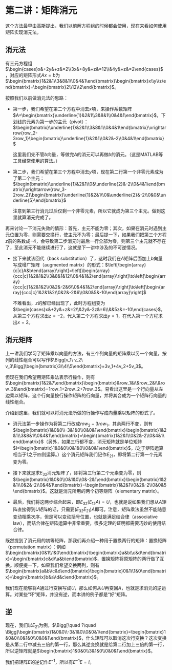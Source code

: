 # 第二讲：矩阵消元

这个方法最早由高斯提出，我们以前解方程组的时候都会使用，现在来看如何使用矩阵实现消元法。

## 消元法

有三元方程组$\begin{cases}x&+2y&+z&=2\\3x&+8y&+z&=12\\&4y&+z&=2\end{cases}$，对应的矩阵形式$Ax=b$为$\begin{bmatrix}1&2&1\\3&8&1\\0&4&1\end{bmatrix}\begin{bmatrix}x\\y\\z\end{bmatrix}=\begin{bmatrix}2\\12\\2\end{bmatrix}$。

按照我们以前做消元法的思路：

* 第一步，我们希望在第二个方程中消去$x$项，来操作系数矩阵$A=\begin{bmatrix}\underline{1}&2&1\\3&8&1\\0&4&1\end{bmatrix}$，下划线的元素为第一步的主元（pivot）：$\begin{bmatrix}\underline{1}&2&1\\3&8&1\\0&4&1\end{bmatrix}\xrightarrow{row_2-3row_1}\begin{bmatrix}\underline{1}&2&1\\0&2&-2\\0&4&1\end{bmatrix}$

    这里我们先不管$b$向量，等做完$A$的消元可以再做$b$的消元。（这是MATLAB等工具经常使用的算法。）
* 第二步，我们希望在第三个方程中消去$y$项，现在第二行第一个非零元素成为了第二个主元：$\begin{bmatrix}\underline{1}&2&1\\0&\underline{2}&-2\\0&4&1\end{bmatrix}\xrightarrow{row_3-2row_2}\begin{bmatrix}\underline{1}&2&1\\0&\underline{2}&-2\\0&0&\underline{5}\end{bmatrix}$
    
    注意到第三行消元过后仅剩一个非零元素，所以它就成为第三个主元。做到这里就算消元完成了。

再来讨论一下消元失效的情形：首先，主元不能为零；其次，如果在消元时遇到主元位置为零，则需要交换行，使主元不为零；最后提一下，如果我们把第三个方程$z$前的系数成$-4$，会导致第二步消元时最后一行全部为零，则第三个主元就不存在了，至此消元不能继续进行了，这就是下一讲中涉及的不可逆情况。

* 接下来就该回代（back substitution）了，这时我们在$A$矩阵后面加上$b$向量写成增广矩阵（augmented matrix）的形式：$\left[\begin{array}{c|c}A&b\end{array}\right]=\left[\begin{array}{ccc|c}1&2&1&2\\3&8&1&12\\0&4&1&2\end{array}\right]\to\left[\begin{array}{ccc|c}1&2&1&2\\0&2&-2&6\\0&4&1&2\end{array}\right]\to\left[\begin{array}{ccc|c}1&2&1&2\\0&2&-2&6\\0&0&5&-10\end{array}\right]$

    不难看出，$z$的解已经出现了，此时方程组变为$\begin{cases}x&+2y&+z&=2\\&2y&-2z&=6\\&&5z&=-10\end{cases}$，从第三个方程求出$z=-2$，代入第二个方程求出$y=1$，在代入第一个方程求出$x=2$。

## 消元矩阵

上一讲我们学习了矩阵乘以向量的方法，有三个列向量的矩阵乘以另一个向量，按列的线性组合可以写作$\Bigg[v_1\ v_2\ v_3\Bigg]\begin{bmatrix}3\\4\\5\end{bmatrix}=3v_1+4v_2+5v_3$。

但现在我们希望用矩阵乘法表示行操作，则有$\begin{bmatrix}1&2&7\end{bmatrix}\begin{bmatrix}&row_1&\\&row_2&\\&row_3&\end{bmatrix}=1row_1+2row_2+7row_3$。易看出这里是一个行向量从左边乘以矩阵，这个行向量按行操作矩阵的行向量，并将其合成为一个矩阵行向量的线性组合。

介绍到这里，我们就可以将消元法所做的行操作写成向量乘以矩阵的形式了。

* 消元法第一步操作为将第二行改成$row_2-3row_1$，其余两行不变，则有$\begin{bmatrix}1&0&0\\-3&1&0\\0&0&1\end{bmatrix}\begin{bmatrix}1&2&1\\3&8&1\\0&4&1\end{bmatrix}=\begin{bmatrix}1&2&1\\0&2&-2\\0&4&1\end{bmatrix}$（另外，如果三行都不变，消元矩阵就是单位矩阵$I=\begin{bmatrix}1&0&0\\0&1&0\\0&0&1\end{bmatrix}$，$I$之于矩阵运算相当于$1$之于四则运算。）这个消元矩阵我们记作$E_{21}$，即将第二行第一个元素变为零。

* 接下来就是求$E_{32}$消元矩阵了，即将第三行第二个元素变为零，则$\begin{bmatrix}1&0&0\\0&1&0\\0&-2&1\end{bmatrix}\begin{bmatrix}1&2&1\\0&2&-2\\0&4&1\end{bmatrix}=\begin{bmatrix}1&2&1\\0&2&-2\\0&0&5\end{bmatrix}$。这就是消元所用的两个初等矩阵（elementary matrix）。

* 最后，我们将这两步综合起来，即$E_{32}(E_{12}A)=U$，也就是说如果我们想从$A$矩阵直接得到$U$矩阵的话，只需要$(E_{32}E_{21})A$即可。注意，矩阵乘法虽然不能随意变动相乘次序，但是可以变动括号位置，也就是满足结合律（associative law），而结合律在矩阵运算中非常重要，很多定理的证明都需要巧妙的使用结合律。

既然提到了消元用的初等矩阵，那我们再介绍一种用于置换两行的矩阵：置换矩阵（permutation matrix）：例如$\begin{bmatrix}0&1\\1&0\end{bmatrix}\begin{bmatrix}a&b\\c&d\end{bmatrix}=\begin{bmatrix}c&d\\a&b\end{bmatrix}$，置换矩阵将原矩阵的两行做了互换。顺便提一下，如果我们希望交换两列，则有$\begin{bmatrix}a&b\\c&d\end{bmatrix}\begin{bmatrix}0&1\\1&0\end{bmatrix}=\begin{bmatrix}b&a\\d&c\end{bmatrix}$。

我们现在能够将$A$通过行变换写成$U$，那么如何从$U$再变回$A$，也就是求消元的逆运算。对某些“坏”矩阵，并没有逆，而本讲的例子都是“好”矩阵。

## 逆

现在，我们以$E_{21}$为例，$\Bigg[\quad ?\quad \Bigg]\begin{bmatrix}1&0&0\\-3&1&0\\0&0&1\end{bmatrix}=\begin{bmatrix}1&0&0\\0&1&0\\0&0&1\end{bmatrix}$，什么矩阵可以取消这次行变换？这次变换是从第二行中减去三倍的第一行，那么其逆变换就是给第二行加上三倍的第一行，所以逆矩阵就是$\begin{bmatrix}1&0&0\\3&1&0\\0&0&1\end{bmatrix}$。

我们把矩阵$E$的逆记作$E^{-1}$，所以有$E^{-1}E=I$。
